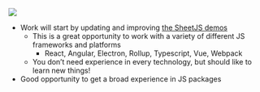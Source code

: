 ![](https://i.imgur.com/gNLehj0.png)

- Work will start by updating and improving [the SheetJS demos](https://github.com/SheetJS/sheetjs/tree/master/demos)
  - This is a great opportunity to work with a variety of different JS frameworks and platforms
    - React, Angular, Electron, Rollup, Typescript, Vue, Webpack
  - You don’t need experience in every technology, but should like to learn new things! 
 - Good opportunity to get a broad experience in JS packages
